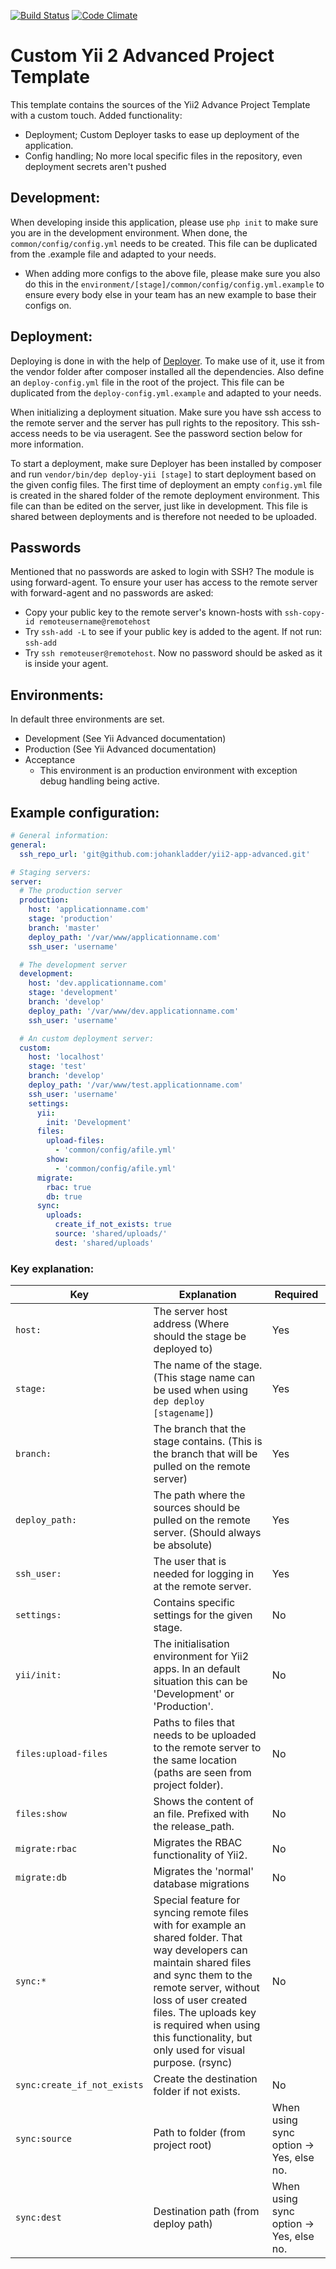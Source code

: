 
[![Build Status](https://travis-ci.org/johankladder/yii2-app-advanced.svg?branch=master)](https://travis-ci.org/johankladder/yii2-app-advanced)
[![Code Climate](https://codeclimate.com/github/johankladder/yii2-app-advanced/badges/gpa.svg)](https://codeclimate.com/github/johankladder/yii2-app-advanced)

Custom Yii 2 Advanced Project Template
======================================

This template contains the sources of the Yii2 Advance Project Template with a custom touch. Added functionality:
- Deployment; Custom Deployer tasks to ease up deployment of the application.
- Config handling; No more local specific files in the repository, even deployment secrets aren't pushed

## Development:
When developing inside this application, please use `php init` to make sure you are in the development environment. When done, the `common/config/config.yml` needs to be created. This file can be duplicated from the .example file and adapted to your needs.
- When adding more configs to the above file, please make sure you also do this in the `environment/[stage]/common/config/config.yml.example` to ensure every body else in your team has an new example to base their configs on.

## Deployment:
Deploying is done in with the help of [Deployer](https://github.com/deployphp/deployer). To make use of it, use it from the vendor folder after composer installed all the dependencies. Also define an `deploy-config.yml` file in the root of the project. This file can be duplicated from the `deploy-config.yml.example` and adapted  to your needs.

When initializing a deployment situation. Make sure you have ssh access to the remote server 
and the server has pull rights to the repository. This ssh-access needs to be via useragent. See the 
password section below for more information.

To start a deployment, make sure Deployer has been installed by composer and run `vendor/bin/dep deploy-yii [stage]` to start 
 deployment based on the given config files. The first time of deployment an empty `config.yml` file is created in 
 the shared folder of the remote deployment environment. This file can than be edited on the server, just like in 
 development. This file is shared between deployments and is therefore not needed to be uploaded.

## Passwords
Mentioned that no passwords are asked to login with SSH? The module is using forward-agent. To ensure your user has access to the remote server with forward-agent and no passwords are asked:
   - Copy your public key to the remote server's known-hosts with `ssh-copy-id remoteusername@remotehost`
   - Try `ssh-add -L` to see if your public key is added to the agent. If not run: `ssh-add`
   - Try `ssh remoteuser@remotehost`. Now no password should be asked as it is inside your agent.

## Environments:
In default three environments are set.
- Development (See Yii Advanced documentation)
- Production (See Yii Advanced documentation)
- Acceptance
    - This environment is an production environment with exception debug handling being
    active.


## Example configuration:
```yaml
# General information:
general:
  ssh_repo_url: 'git@github.com:johankladder/yii2-app-advanced.git'

# Staging servers:
server:
  # The production server
  production:
    host: 'applicationname.com'
    stage: 'production'
    branch: 'master'
    deploy_path: '/var/www/applicationname.com'
    ssh_user: 'username'

  # The development server
  development:
    host: 'dev.applicationname.com'
    stage: 'development'
    branch: 'develop'
    deploy_path: '/var/www/dev.applicationname.com'
    ssh_user: 'username'

  # An custom deployment server:
  custom:
    host: 'localhost'
    stage: 'test'
    branch: 'develop'
    deploy_path: '/var/www/test.applicationname.com'
    ssh_user: 'username'
    settings:
      yii:
        init: 'Development'
      files:
        upload-files:
          - 'common/config/afile.yml'
        show:
          - 'common/config/afile.yml'
      migrate:
        rbac: true
        db: true
      sync:
        uploads:
          create_if_not_exists: true
          source: 'shared/uploads/'
          dest: 'shared/uploads'

```

### Key explanation:

Key | Explanation | Required
--- | --- | ---
`host:` | The server host address (Where should the stage be deployed to) | Yes
`stage:` | The name of the stage. (This stage name can be used when using `dep deploy [stagename]`) | Yes
`branch:` | The branch that the stage contains. (This is the branch that will be pulled on the remote server) | Yes
`deploy_path:` | The path where the sources should be pulled on the remote server. (Should always be absolute) | Yes
`ssh_user:` | The user that is needed for logging in at the remote server. | Yes
`settings:` | Contains specific settings for the given stage. | No
`yii/init:` | The initialisation environment for Yii2 apps. In an default situation this can be 'Development' or 'Production'. | No
`files:upload-files` | Paths to files that needs to be uploaded to the remote server to the same location (paths are seen from project folder).  | No
`files:show` | Shows the content of an file. Prefixed with the release_path. | No
`migrate:rbac` | Migrates the RBAC functionality of Yii2. | No
`migrate:db` | Migrates the 'normal' database migrations | No
`sync:*` | Special feature for syncing remote files with for example an shared folder. That way developers can maintain shared files and sync them to the remote server, without loss of user created files. The uploads key is required when using this functionality, but only used for visual purpose. (rsync) | No
`sync:create_if_not_exists` | Create the destination folder if not exists. | No
`sync:source` | Path to folder (from project root) | When using sync option -> Yes, else no.
`sync:dest` | Destination path (from deploy path) | When using sync option -> Yes, else no.
